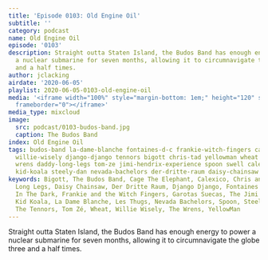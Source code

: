 ```yaml
---
title: 'Episode 0103: Old Engine Oil'
subtitle: ''
category: podcast
name: Old Engine Oil
episode: '0103'
description: Straight outta Staten Island, the Budos Band has enough energy to power
  a nuclear submarine for seven months, allowing it to circumnavigate the globe three
  and a half times.
author: jclacking
airdate: '2020-06-05'
playlist: 2020-06-05-0103-old-engine-oil
media: '<iframe width="100%" style="margin-bottom: 1em;" height="120" src="https://www.mixcloud.com/widget/iframe/?feed=%2Fthe-lacking-org%2Fph9qlp-103-old-engine-oil%2F&hide_artwork=1&hide_cover=1&light=1"
  frameborder="0"></iframe>'
media_type: mixcloud
image:
  src: podcast/0103-budos-band.jpg
  caption: The Budos Band
index: Old Engine Oil
tags: budos-band la-dame-blanche fontaines-d-c frankie-witch-fingers cage-elephant
  willie-wisely django-django tennors bigott chris-tad yellowman wheat garotas-suecas
  wrens daddy-long-legs tom-ze jimi-hendrix-experience spoon swell calexico forro-in-dark
  kid-koala steely-dan nevada-bachelors der-dritte-raum daisy-chainsaw les-thugs
keywords: Bigott, The Budos Band, Cage The Elephant, Calexico, Chris and Tad, Daddy
  Long Legs, Daisy Chainsaw, Der Dritte Raum, Django Django, Fontaines D.C., Forro
  In The Dark, Frankie and the Witch Fingers, Garotas Suecas, The Jimi Hendrix Experience,
  Kid Koala, La Dame Blanche, Les Thugs, Nevada Bachelors, Spoon, Steely Dan, Swell,
  The Tennors, Tom Zé, Wheat, Willie Wisely, The Wrens, YellowMan
---
```

Straight outta Staten Island, the Budos Band has enough energy to power a nuclear submarine for seven months, allowing it to circumnavigate the globe three and a half times.
